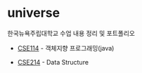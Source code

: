 # universe

한국뉴욕주립대학교 수업 내용 정리 및 포트폴리오

- [CSE114](https://github.com/hansun12/universe/tree/main/CSE114) - 객체지향 프로그래밍(java)

- [CSE214](https://github.com/hansun12/universe/tree/main/CSE214) - Data Structure
